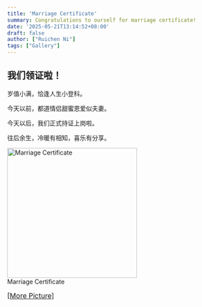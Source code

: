 ```yaml
---
title: 'Marriage Certificate'
summary: Congratulations to ourself for marriage certificate!
date: '2025-05-21T13:14:52+08:00'
draft: false
author: ["Ruichen Ni"]
tags: ["Gallery"]
---
```


## 我们领证啦！
岁值小满，恰逢人生小登科。

今天以前，都道情侣甜蜜恩爱似夫妻。

今天以后，我们正式持证上岗啦。

往后余生，冷暖有相知，喜乐有分享。

<div class="lightbox-gallery-left">
  <div class="gallery-item">
    <a href="/gallery/2025-05-21-marriage-certificate/certificate.jpg" data-lightbox="marriage-gallery" data-title="Marriage Certificate">
      <img src="/gallery/2025-05-21-marriage-certificate/certificate.jpg" alt="Marriage Certificate" width="300" class="gallery-thumb" loading="lazy">
    </a>
    <div class="gallery-caption">Marriage Certificate</div>
  </div>
</div>

<a href="/gallery/" style="font-size:16px;">[More Picture]</a>